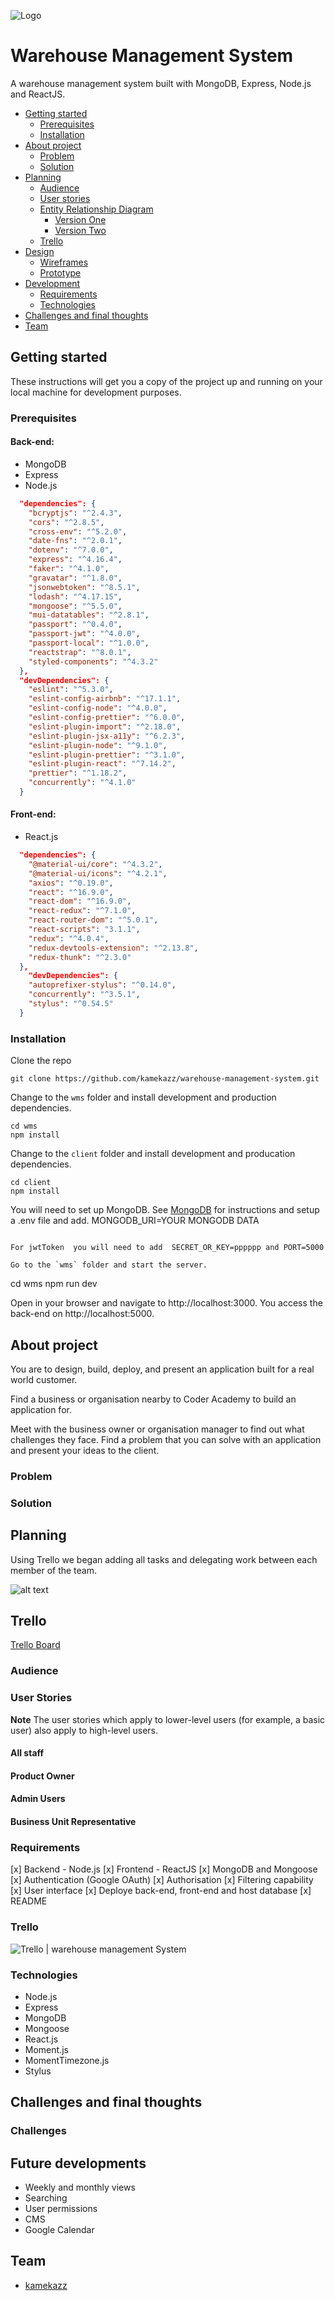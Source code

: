 ![Logo](https://res.cloudinary.com/dujqdfwzi/image/upload/v1567925665/wms/1f087f06-5b76-468d-8d3b-57c236755776_200x200.png)
#  Warehouse Management System
A  warehouse management system built with MongoDB, Express, Node.js and ReactJS.


* [Getting started](#getting-started)
  * [Prerequisites](#prerequisites)
  * [Installation](#installation)
* [About project](#about-project)
  * [Problem](#problem)
  * [Solution](#solution)
* [Planning](#planning)
  * [Audience](#audience)
  * [User stories](#user-stories)
  * [Entity Relationship Diagram](#entity-relationship-diagram)
    * [Version One](#version-one)
    * [Version Two](#version-two)
  * [Trello](#trello)
* [Design](#design)
  * [Wireframes](#wireframes)
  * [Prototype](#prototype)
* [Development](#development)
  * [Requirements](#requirements)
  * [Technologies](#technologies)
* [Challenges and final thoughts](#challenges-and-final-thoughts)
* [Team](#team)

## Getting started
These instructions will get you a copy of the project up and running on your local machine for development purposes.
### Prerequisites
#### Back-end:
- MongoDB
- Express
- Node.js

```json
  "dependencies": {
    "bcryptjs": "^2.4.3",
    "cors": "^2.8.5",
    "cross-env": "^5.2.0",
    "date-fns": "^2.0.1",
    "dotenv": "^7.0.0",
    "express": "^4.16.4",
    "faker": "^4.1.0",
    "gravatar": "^1.8.0",
    "jsonwebtoken": "^8.5.1",
    "lodash": "^4.17.15",
    "mongoose": "^5.5.0",
    "mui-datatables": "^2.8.1",
    "passport": "^0.4.0",
    "passport-jwt": "^4.0.0",
    "passport-local": "^1.0.0",
    "reactstrap": "^8.0.1",
    "styled-components": "^4.3.2"
  },
  "devDependencies": {
    "eslint": "^5.3.0",
    "eslint-config-airbnb": "^17.1.1",
    "eslint-config-node": "^4.0.0",
    "eslint-config-prettier": "^6.0.0",
    "eslint-plugin-import": "^2.18.0",
    "eslint-plugin-jsx-a11y": "^6.2.3",
    "eslint-plugin-node": "^9.1.0",
    "eslint-plugin-prettier": "^3.1.0",
    "eslint-plugin-react": "^7.14.2",
    "prettier": "^1.18.2",
    "concurrently": "^4.1.0"
  }
```
#### Front-end:
- React.js
```json
  "dependencies": {
    "@material-ui/core": "^4.3.2",
    "@material-ui/icons": "^4.2.1",
    "axios": "^0.19.0",
    "react": "^16.9.0",
    "react-dom": "^16.9.0",
    "react-redux": "^7.1.0",
    "react-router-dom": "^5.0.1",
    "react-scripts": "3.1.1",
    "redux": "^4.0.4",
    "redux-devtools-extension": "^2.13.8",
    "redux-thunk": "^2.3.0"
  },
    "devDependencies": {
    "autoprefixer-stylus": "^0.14.0",
    "concurrently": "^3.5.1",
    "stylus": "^0.54.5"
  }
```
### Installation
Clone the repo
```
git clone https://github.com/kamekazz/warehouse-management-system.git
```

Change to the `wms` folder and install development and production dependencies.

```
cd wms
npm install
```

Change to the `client` folder and install development and producation dependencies.
```
cd client
npm install
```

You will need to set up MongoDB. See [MongoDB](https://docs.mongodb.com/) for instructions
and setup a .env file and add.
MONGODB_URI=YOUR MONGODB DATA
```

For jwtToken  you will need to add  SECRET_OR_KEY=pppppp and PORT=5000

Go to the `wms` folder and start the server.
```
cd wms
npm run dev




Open in your browser and navigate to http://localhost:3000. You access the back-end on http://localhost:5000.

## About project
You are to design, build, deploy, and present an application built for a real world customer.

Find a business or organisation nearby to Coder Academy to build an application for.

Meet with the business owner or organisation manager to find out what challenges they face. Find a problem that you can solve with an application and present your ideas to the client.

### Problem

### Solution

## Planning



Using Trello we began adding all tasks and delegating work between each member of the team.



![alt text](https://res.cloudinary.com/dujqdfwzi/image/upload/v1567927026/wms/trilo.png)
## Trello 
[Trello Board](https://trello.com/b/174yAXvn/ez-wms)



### Audience


### User Stories
**Note** The user stories which apply to lower-level users (for example, a basic user) also apply to high-level users.

#### All staff



#### Product Owner



#### Admin Users



#### Business Unit Representative



### Requirements
[x] Backend - Node.js
[x] Frontend - ReactJS
[x] MongoDB and Mongoose
[x] Authentication (Google OAuth)
[x] Authorisation
[x] Filtering capability
[x] User interface
[x] Deploye back-end, front-end and host database
[x] README

### Trello
![Trello | warehouse management System](https://res.cloudinary.com/dujqdfwzi/image/upload/v1567927026/wms/trilo.png)

### Technologies
- Node.js
- Express
- MongoDB
- Mongoose
- React.js
- Moment.js
- MomentTimezone.js
- Stylus
## Challenges and final thoughts

### Challenges


## Future developments
- Weekly and monthly views
- Searching
- User permissions
- CMS
- Google Calendar

## Team
- [kamekazz](https://github.com/kamekazz)

